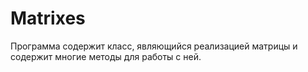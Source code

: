 # Matrixes
Программа содержит класс, являющийся реализацией матрицы и содержит многие методы для работы с ней.
